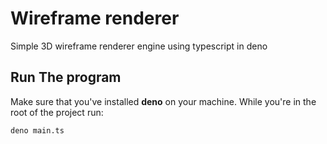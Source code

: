 # Wireframe renderer
Simple 3D wireframe renderer engine using typescript in deno

## Run The program
Make sure that you've installed **deno** on your machine. While you're in the root of the project run:

``` deno main.ts ```
